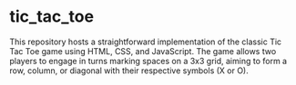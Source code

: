 # tic_tac_toe
This repository hosts a straightforward implementation of the classic Tic Tac Toe game using HTML, CSS, and JavaScript. The game allows two players to engage in turns marking spaces on a 3x3 grid, aiming to form a row, column, or diagonal with their respective symbols (X or O).
